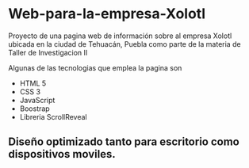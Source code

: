 # Web-para-la-empresa-Xolotl

Proyecto de una pagina web de información sobre al empresa Xolotl ubicada en la ciudad de Tehuacán, Puebla como parte de la materia de Taller de Investigacion II

Algunas de las tecnologias que emplea la pagina son 

- HTML 5
- CSS 3
- JavaScript
- Boostrap
- Libreria ScrollReveal

## Diseño optimizado tanto para escritorio como dispositivos moviles.
